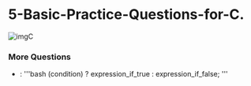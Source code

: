 # 5-Basic-Practice-Questions-for-C.

![imgC](https://github.com/user-attachments/assets/bde1182d-2996-4296-969b-4b4f7add2f03)

### More Questions
* :
'''bash 
(condition) ? expression_if_true : expression_if_false;
'''
